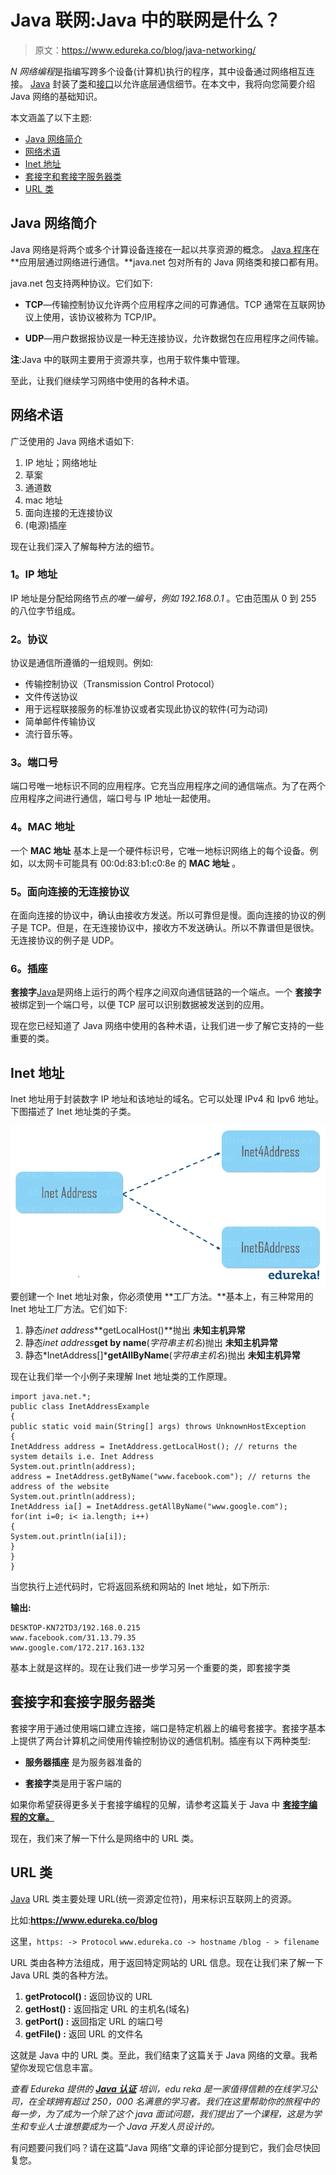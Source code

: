 # Java 联网:Java 中的联网是什么？

> 原文：<https://www.edureka.co/blog/java-networking/>

*N* *网络编程*是指编写跨多个设备(计算机)执行的程序，其中设备通过网络相互连接。 [Java](https://www.edureka.co/blog/java-tutorial/) 封装了[类](https://www.edureka.co/blog/java-tutorial/#obj)和[接口](https://www.edureka.co/blog/java-interface/)以允许底层通信细节。在本文中，我将向您简要介绍 Java 网络的基础知识。

本文涵盖了以下主题:

*   [Java 网络简介](#IntroductiontoJavaNetworking)
*   [网络术语](#NetworkingTerminology)
*   [Inet 地址](#InetAddress)
*   [套接字和套接字服务器类](#SocketProgramming)
*   [URL 类](#URLclass)

## **Java 网络简介**

Java 网络是将两个或多个计算设备连接在一起以共享资源的概念。 [Java 程序](https://www.edureka.co/blog/java-programs/)在 **应用层通过网络进行通信。**java.net 包对所有的 Java 网络类和接口都有用。

java.net 包支持两种协议。它们如下:

*   **TCP**—传输控制协议允许两个应用程序之间的可靠通信。TCP 通常在互联网协议上使用，该协议被称为 TCP/IP。

*   **UDP**—用户数据报协议是一种无连接协议，允许数据包在应用程序之间传输。

**注**:Java 中的联网主要用于资源共享，也用于软件集中管理。

至此，让我们继续学习网络中使用的各种术语。

## **网络术语**

广泛使用的 Java 网络术语如下:

1.  IP 地址；网络地址
2.  草案
3.  通道数
4.  mac 地址
5.  面向连接的无连接协议
6.  (电源)插座

现在让我们深入了解每种方法的细节。

### **1。IP 地址**

IP 地址是分配给网络节点*的唯一编号，例如 192.168.0.1* 。它由范围从 0 到 255 的八位字节组成。

### **2。协议**

协议是通信所遵循的一组规则。例如:

*   传输控制协议（Transmission Control Protocol）
*   文件传送协议
*   用于远程联接服务的标准协议或者实现此协议的软件(可为动词)
*   简单邮件传输协议
*   流行音乐等。

### **3。端口号**

端口号唯一地标识不同的应用程序。它充当应用程序之间的通信端点。为了在两个应用程序之间进行通信，端口号与 IP 地址一起使用。

### **4。MAC 地址**

一个 **MAC 地址** 基本上是一个硬件标识号，它唯一地标识网络上的每个设备。例如，以太网卡可能具有 00:0d:83:b1:c0:8e 的 **MAC 地址** 。

### **5。面向连接的无连接协议**

在面向连接的协议中，确认由接收方发送。所以可靠但是慢。面向连接的协议的例子是 TCP。但是，在无连接协议中，接收方不发送确认。所以不靠谱但是很快。无连接协议的例子是 UDP。

### **6。插座**

**套接字**[Java](https://www.edureka.co/blog/java-tutorial/)是网络上运行的两个程序之间双向通信链路的一个端点。一个 **套接字** 被绑定到一个端口号，以便 TCP 层可以识别数据被发送到的应用。

现在您已经知道了 Java 网络中使用的各种术语，让我们进一步了解它支持的一些重要的类。

## **Inet 地址**

Inet 地址用于封装数字 IP 地址和该地址的域名。它可以处理 IPv4 和 Ipv6 地址。下图描述了 Inet 地址类的子类。

![Inet Address - Java Networking - Edureka](img/ab3edee25847af149c81539587bea80c.png)要创建一个 Inet 地址对象，你必须使用  **工厂方法。**基本上，有三种常用的 Inet 地址工厂方法。它们如下:

1.  静态*inet address***getLocalHost()**抛出  **未知主机异常**
2.  静态*inet address***get by name**(*字符串主机名*)抛出  **未知主机异常**
3.  静态*InetAddress[]***getAllByName**(*字符串主机名*)抛出  **未知主机异常**

现在让我们举一个小例子来理解 Inet 地址类的工作原理。

```
import java.net.*;
public class InetAddressExample
{
public static void main(String[] args) throws UnknownHostException
{
InetAddress address = InetAddress.getLocalHost(); // returns the system details i.e. Inet Address
System.out.println(address);
address = InetAddress.getByName("www.facebook.com"); // returns the address of the website
System.out.println(address);
InetAddress ia[] = InetAddress.getAllByName("www.google.com");
for(int i=0; i< ia.length; i++)
{
System.out.println(ia[i]);
}
}
}
```

当您执行上述代码时，它将返回系统和网站的 Inet 地址，如下所示:

**输出:**

```
DESKTOP-KN72TD3/192.168.0.215
www.facebook.com/31.13.79.35
www.google.com/172.217.163.132
```

基本上就是这样的。现在让我们进一步学习另一个重要的类，即套接字类

## **套接字和套接字服务器类**

套接字用于通过使用端口建立连接，端口是特定机器上的编号套接字。套接字基本上提供了两台计算机之间使用传输控制协议的通信机制。插座有以下两种类型:

*   **服务器插座** 是为服务器准备的

*   **套接字**类是用于客户端的

如果你希望获得更多关于套接字编程的见解，请参考这篇关于 Java 中 **[套接字编程的文章。](https://www.edureka.co/blog/socket-programming-in-java/)**

现在，我们来了解一下什么是网络中的 URL 类。

## **URL 类**

[Java](https://www.edureka.co/blog/what-is-java/) URL 类主要处理 URL(统一资源定位符)，用来标识互联网上的资源。

比如:**https://www.edureka.co/blog**

这里，`https: -> Protocol` `www.edureka.co -> hostname` `/blog - > filename`

URL 类由各种方法组成，用于返回特定网站的 URL 信息。现在让我们来了解一下 Java URL 类的各种方法。

1.  **getProtocol() :** 返回协议的 URL
2.  **getHost() :** 返回指定 URL 的主机名(域名)
3.  **getPort() :** 返回指定 URL 的端口号
4.  **getFile() :** 返回 URL 的文件名

这就是 Java 中的 URL 类。至此，我们结束了这篇关于 Java 网络的文章。我希望你发现它信息丰富。

*查看 Edureka 提供的 [**Java 认证**](https://www.edureka.co/java-j2ee-training-course) 培训，edu reka 是一家值得信赖的在线学习公司，在全球拥有超过 250，000 名满意的学习者。我们在这里帮助你的旅程中的每一步，为了成为一个除了这个 java 面试问题，我们提出了一个课程，这是为学生和专业人士谁想要成为一个 Java 开发人员设计的。*

有问题要问我们吗？请在这篇“Java 网络”文章的评论部分提到它，我们会尽快回复您。